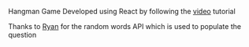 Hangman Game Developed using React by following the [video](https://www.youtube.com/watch?v=jj0W8tYX_q8) tutorial

Thanks to [Ryan](https://random-word.ryanrk.com) for the random words API which is used to populate the question
